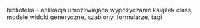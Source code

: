 biblioteka - aplikacja umożliwiająca wypożyczanie książek
class, modele,widoki generyczne, szablony, formularze, tagi
